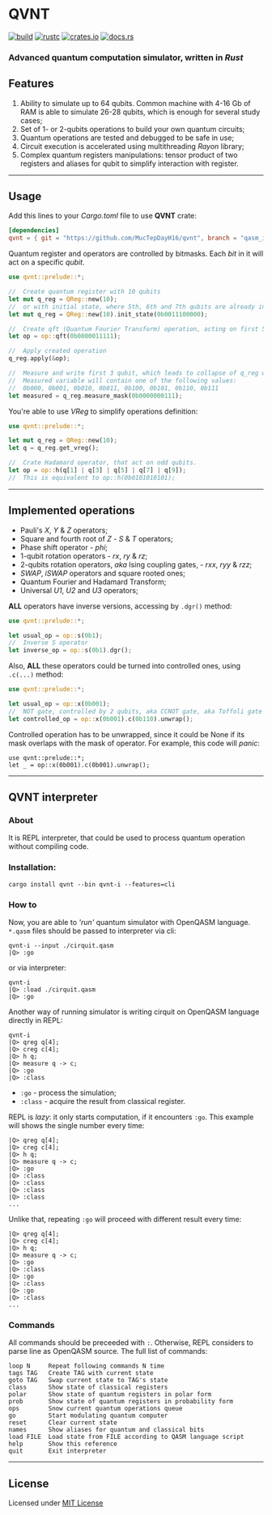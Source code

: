 # QVNT

[![build](https://img.shields.io/github/workflow/status/MucTepDayH16/qvnt/Rust?style=for-the-badge&logo=github&label=build/tests)](https://github.com/MucTepDayH16/qvnt/actions/workflows/rust.yml)
[![rustc](https://img.shields.io/badge/rustc-1.40+-blue?style=for-the-badge&logo=rust)](https://www.rust-lang.org)
[![crates.io](https://img.shields.io/crates/v/qvnt?style=for-the-badge&logo=hackthebox&logoColor=white)](https://crates.io/crates/qvnt)
[![docs.rs](https://img.shields.io/docsrs/qvnt?style=for-the-badge&logo=rust)](https://docs.rs/qvnt/)

### Advanced quantum computation simulator, written in *Rust*


## Features
1. Ability to simulate up to 64 qubits.
   Common machine with 4-16 Gb of RAM is able to simulate 26-28 qubits, which is enough for several study cases;
2. Set of 1- or 2-qubits operations to build your own quantum circuits;
3. Quantum operations are tested and debugged to be safe in use;
4. Circuit execution is accelerated using multithreading *Rayon* library;
5. Complex quantum registers manipulations: tensor product of two registers and aliases for qubit to simplify interaction with register.

___
## Usage

Add this lines to your *Cargo.toml* file to use __QVNT__ crate:

```toml
[dependencies]
qvnt = { git = "https://github.com/MucTepDayH16/qvnt", branch = "qasm_interpreter", features = ["interpreter"] }
```

Quantum register and operators are controlled by bitmasks.
Each *bit* in it will act on a specific *qubit*.

```rust
use qvnt::prelude::*;

//  Create quantum register with 10 qubits
let mut q_reg = QReg::new(10);
//  or with initial state, where 5th, 6th and 7th qubits are already in state |1>.
let mut q_reg = QReg::new(10).init_state(0b0011100000);

//  Create qft (Quantum Fourier Transform) operation, acting on first 5 qubits in q_reg.
let op = op::qft(0b0000011111);

//  Apply created operation
q_reg.apply(&op);

//  Measure and write first 3 qubit, which leads to collapse of q_reg wave function.
//  Measured variable will contain one of the following values:
//  0b000, 0b001, 0b010, 0b011, 0b100, 0b101, 0b110, 0b111
let measured = q_reg.measure_mask(0b0000000111);
```

You're able to use *VReg* to simplify operations definition:

```rust
use qvnt::prelude::*;

let mut q_reg = QReg::new(10);
let q = q_reg.get_vreg();

//  Crate Hadamard operator, that act on odd qubits.
let op = op::h(q[1] | q[3] | q[5] | q[7] | q[9]);
//  This is equivalent to op::h(0b0101010101);
```

___
## Implemented operations
* Pauli's *X*, *Y* & *Z* operators;
* Square and fourth root of *Z* - *S* & *T* operators;
* Phase shift operator - *phi*;
* 1-qubit rotation operators - *rx*, *ry* & *rz*;
* 2-qubits rotation operators, *aka* Ising coupling gates, - *rxx*, *ryy* & *rzz*;
* *SWAP*, *iSWAP* operators and square rooted ones;
* Quantum Fourier and Hadamard Transform;
* Universal *U1*, *U2* and *U3* operators;

__ALL__ operators have inverse versions, accessing by ```.dgr()``` method:
```rust
use qvnt::prelude::*;

let usual_op = op::s(0b1);
//  Inverse S operator
let inverse_op = op::s(0b1).dgr();
```

Also, __ALL__ these operators could be turned into controlled ones, using ```.c(...)``` method:
```rust
use qvnt::prelude::*;

let usual_op = op::x(0b001);
//  NOT gate, controlled by 2 qubits, aka CCNOT gate, aka Toffoli gate
let controlled_op = op::x(0b001).c(0b110).unwrap();
```
Controlled operation has to be unwrapped, since it could be None if its mask overlaps with the mask of operator.
For example, this code will *panic*:
```rust,should_panic,panics
use qvnt::prelude::*;
let _ = op::x(0b001).c(0b001).unwrap();
```

___
## QVNT interpreter
### About
It is REPL interpreter, that could be used to process quantum operation without compiling code.
### Installation:
```shell
cargo install qvnt --bin qvnt-i --features=cli
```

### How to
Now, you are able to _'run'_ quantum simulator with OpenQASM language.
`*.qasm` files should be passed to interpreter via cli:
```shell
qvnt-i --input ./cirquit.qasm
|Q> :go
```
or via interpreter:
```shell
qvnt-i
|Q> :load ./cirquit.qasm
|Q> :go
```

Another way of running simulator is writing cirquit on OpenQASM language directly in REPL:
```shell
qvnt-i
|Q> qreg q[4];
|Q> creg c[4];
|Q> h q;
|Q> measure q -> c;
|Q> :go
|Q> :class
```
* `:go` - process the simulation;
* `:class` - acquire the result from classical register.

REPL is _lazy_: it only starts computation, if it encounters `:go`.
This example will shows the single number every time:
```shell
|Q> qreg q[4];
|Q> creg c[4];
|Q> h q;
|Q> measure q -> c;
|Q> :go
|Q> :class
|Q> :class
|Q> :class
|Q> :class
...
```
Unlike that, repeating `:go` will proceed with different result every time:
```shell
|Q> qreg q[4];
|Q> creg c[4];
|Q> h q;
|Q> measure q -> c;
|Q> :go
|Q> :class
|Q> :go
|Q> :class
|Q> :go
|Q> :class
...
```
### Commands
All commands should be preceeded with `:`.
Otherwise, REPL considers to parse line as OpenQASM source.
The full list of commands:
```ignore
loop N     Repeat following commands N time
tags TAG   Create TAG with current state
goto TAG   Swap current state to TAG's state
class      Show state of classical registers
polar      Show state of quantum registers in polar form
prob       Show state of quantum registers in probability form
ops        Snow current quantum operations queue
go         Start modulating quantum computer
reset      Clear current state
names      Show aliases for quantum and classical bits
load FILE  Load state from FILE according to QASM language script
help       Show this reference
quit       Exit interpreter
```


___
## License
Licensed under [MIT License](LICENSE.md)